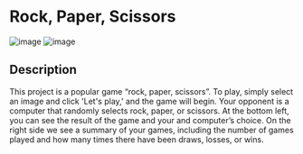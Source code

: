 # Rock, Paper, Scissors 
![image](https://github.com/Wikaobl/rock-paper-scissors/assets/107032701/b3a28ce2-e099-48c5-b448-8593719f7604)
![image](https://github.com/Wikaobl/rock-paper-scissors/assets/107032701/caa4c8e4-ba95-462c-bd25-f94f4f805202)

## Description 
This project is a popular game “rock, paper, scissors”. To play, simply select an image and click 'Let's play,' and the game will begin. Your opponent is a computer that randomly selects rock, paper, or scissors.  At the bottom left, you can see the result of the game and your and computer’s choice. On the right side we see a summary of your games, including the number of games played and how many times there have been draws, losses, or wins.
